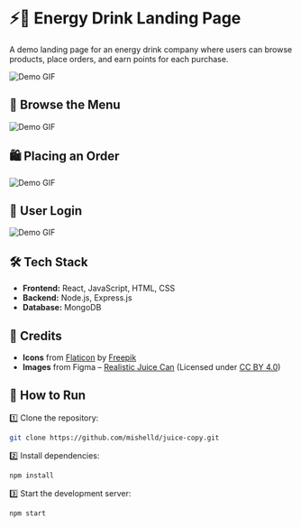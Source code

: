 

# ⚡🥤 Energy Drink Landing Page  

A demo landing page for an energy drink company where users can browse products, place orders, and earn points for each purchase.

![Demo GIF](https://github.com/mishelld/juice-copy/blob/master/homeGIFX1.gif)   

## 🛒 Browse the Menu
![Demo GIF](https://github.com/mishelld/juice-copy/blob/master/MenuGIF.gif)  

## 🛍️ Placing an Order
![Demo GIF](https://github.com/mishelld/juice-copy/blob/master/cartGIF.gif)  

## 👤 User Login 
![Demo GIF](https://github.com/mishelld/juice-copy/blob/master/userGIF.gif)  


## 🛠️ Tech Stack  

- **Frontend:** React, JavaScript, HTML, CSS  
- **Backend:** Node.js, Express.js  
- **Database:** MongoDB

## 📌 Credits
- **Icons** from [Flaticon](https://www.flaticon.com/) by [Freepik](https://www.freepik.com/)  
- **Images** from Figma – [Realistic Juice Can](https://www.figma.com/community/file/1314570230973700007) (Licensed under [CC BY 4.0](https://creativecommons.org/licenses/by/4.0/))  

## 🚀 How to Run  

1️⃣ Clone the repository:  
```bash
git clone https://github.com/mishelld/juice-copy.git
```
2️⃣ Install dependencies:  
```bash
npm install
```
3️⃣ Start the development server:  
```bash
npm start
```

